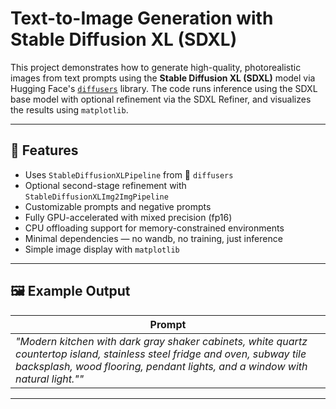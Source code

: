 # Text-to-Image Generation with Stable Diffusion XL (SDXL)

This project demonstrates how to generate high-quality, photorealistic images from text prompts using the **Stable Diffusion XL (SDXL)** model via Hugging Face's [`diffusers`](https://github.com/huggingface/diffusers) library. The code runs inference using the SDXL base model with optional refinement via the SDXL Refiner, and visualizes the results using `matplotlib`.

---

## 🚀 Features

- Uses `StableDiffusionXLPipeline` from 🤗 `diffusers`
- Optional second-stage refinement with `StableDiffusionXLImg2ImgPipeline`
- Customizable prompts and negative prompts
- Fully GPU-accelerated with mixed precision (fp16)
- CPU offloading support for memory-constrained environments
- Minimal dependencies — no wandb, no training, just inference
- Simple image display with `matplotlib`

---

## 🖼 Example Output

| Prompt |
|--------|
| *"Modern kitchen with dark gray shaker cabinets, white quartz countertop island, stainless steel fridge and oven, subway tile backsplash, wood flooring, pendant lights, and a window with natural light.""* |



---
